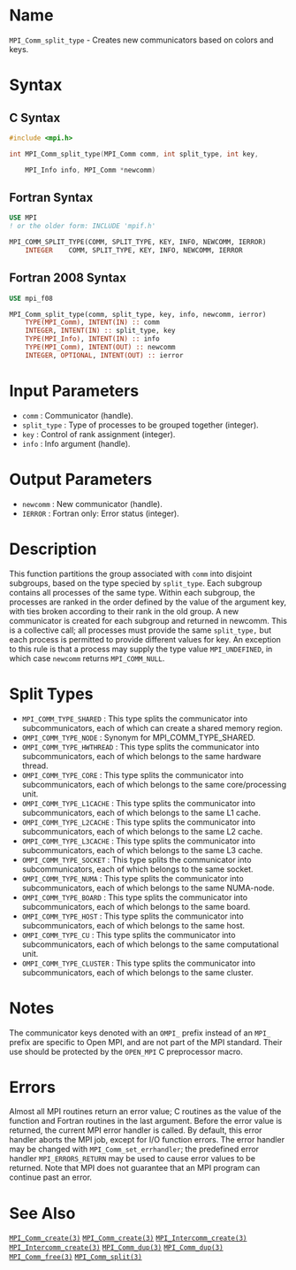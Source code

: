 # Name

`MPI_Comm_split_type` - Creates new communicators based on colors and
keys.

# Syntax

## C Syntax

```c
#include <mpi.h>

int MPI_Comm_split_type(MPI_Comm comm, int split_type, int key,

    MPI_Info info, MPI_Comm *newcomm)
```

## Fortran Syntax

```fortran
USE MPI
! or the older form: INCLUDE 'mpif.h'

MPI_COMM_SPLIT_TYPE(COMM, SPLIT_TYPE, KEY, INFO, NEWCOMM, IERROR)
    INTEGER    COMM, SPLIT_TYPE, KEY, INFO, NEWCOMM, IERROR
```

## Fortran 2008 Syntax

```fortran
USE mpi_f08

MPI_Comm_split_type(comm, split_type, key, info, newcomm, ierror)
    TYPE(MPI_Comm), INTENT(IN) :: comm
    INTEGER, INTENT(IN) :: split_type, key
    TYPE(MPI_Info), INTENT(IN) :: info
    TYPE(MPI_Comm), INTENT(OUT) :: newcomm
    INTEGER, OPTIONAL, INTENT(OUT) :: ierror
```


# Input Parameters

* `comm` : Communicator (handle).
* `split_type` : Type of processes to be grouped together (integer).
* `key` : Control of rank assignment (integer).
* `info` : Info argument (handle).

# Output Parameters

* `newcomm` : New communicator (handle).
* `IERROR` : Fortran only: Error status (integer).

# Description

This function partitions the group associated with `comm` into disjoint
subgroups, based on the type specied by `split_type`. Each subgroup
contains all processes of the same type. Within each subgroup, the
processes are ranked in the order defined by the value of the argument
key, with ties broken according to their rank in the old group. A new
communicator is created for each subgroup and returned in newcomm. This
is a collective call; all processes must provide the same `split_type,`
but each process is permitted to provide different values for key. An
exception to this rule is that a process may supply the type value
`MPI_UNDEFINED`, in which case `newcomm` returns `MPI_COMM_NULL`.

# Split Types

* `MPI_COMM_TYPE_SHARED` : This type splits the communicator into subcommunicators, each of
    which can create a shared memory region.
* `OMPI_COMM_TYPE_NODE` : Synonym for MPI_COMM_TYPE_SHARED.
* `OMPI_COMM_TYPE_HWTHREAD` : This type splits the communicator into subcommunicators, each of
    which belongs to the same hardware thread.
* `OMPI_COMM_TYPE_CORE` : This type splits the communicator into subcommunicators, each of
    which belongs to the same core/processing unit.
* `OMPI_COMM_TYPE_L1CACHE` : This type splits the communicator into subcommunicators, each of
    which belongs to the same L1 cache.
* `OMPI_COMM_TYPE_L2CACHE` : This type splits the communicator into subcommunicators, each of
    which belongs to the same L2 cache.
* `OMPI_COMM_TYPE_L3CACHE` : This type splits the communicator into subcommunicators, each of
    which belongs to the same L3 cache.
* `OMPI_COMM_TYPE_SOCKET` : This type splits the communicator into subcommunicators, each of
    which belongs to the same socket.
* `OMPI_COMM_TYPE_NUMA` : This type splits the communicator into subcommunicators, each of
    which belongs to the same NUMA-node.
* `OMPI_COMM_TYPE_BOARD` : This type splits the communicator into subcommunicators, each of
    which belongs to the same board.
* `OMPI_COMM_TYPE_HOST` : This type splits the communicator into subcommunicators, each of
    which belongs to the same host.
* `OMPI_COMM_TYPE_CU` : This type splits the communicator into subcommunicators, each of
    which belongs to the same computational unit.
* `OMPI_COMM_TYPE_CLUSTER` : This type splits the communicator into subcommunicators, each of
    which belongs to the same cluster.

# Notes

The communicator keys denoted with an `OMPI_` prefix instead of an
`MPI_` prefix are specific to Open MPI, and are not part of the MPI
standard. Their use should be protected by the `OPEN_MPI` C preprocessor
macro.

# Errors

Almost all MPI routines return an error value; C routines as the value
of the function and Fortran routines in the last argument.
Before the error value is returned, the current MPI error handler is
called. By default, this error handler aborts the MPI job, except for
I/O function errors. The error handler may be changed with
`MPI_Comm_set_errhandler`; the predefined error handler `MPI_ERRORS_RETURN`
may be used to cause error values to be returned. Note that MPI does not
guarantee that an MPI program can continue past an error.

# See Also

[`MPI_Comm_create(3)`](./?file=MPI_Comm_create.md)
[`MPI_Comm_create(3)`](./?file=MPI_Comm_create.md)
[`MPI_Intercomm_create(3)`](./?file=MPI_Intercomm_create.md)
[`MPI_Intercomm_create(3)`](./?file=MPI_Intercomm_create.md)
[`MPI_Comm_dup(3)`](./?file=MPI_Comm_dup.md)
[`MPI_Comm_dup(3)`](./?file=MPI_Comm_dup.md)
[`MPI_Comm_free(3)`](./?file=MPI_Comm_free.md)
[`MPI_Comm_split(3)`](./?file=MPI_Comm_split.md)
